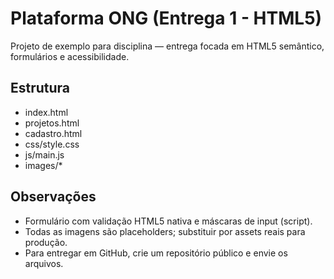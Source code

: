 
# Plataforma ONG (Entrega 1 - HTML5)

Projeto de exemplo para disciplina — entrega focada em HTML5 semântico, formulários e acessibilidade.

## Estrutura
- index.html
- projetos.html
- cadastro.html
- css/style.css
- js/main.js
- images/*

## Observações
- Formulário com validação HTML5 nativa e máscaras de input (script).
- Todas as imagens são placeholders; substituir por assets reais para produção.
- Para entregar em GitHub, crie um repositório público e envie os arquivos.

